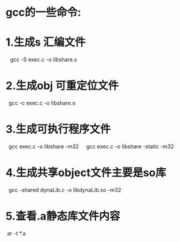 # gcc的一些命令:
# 1.生成s 汇编文件  
   gcc -S exec.c  -o libshare.s  
# 2.生成obj 可重定位文件  
  gcc -c exec.c  -o libshare.o  
# 3.生成可执行程序文件
  gcc  exec.c  -o libshare  -m32  
  gcc  exec.c  -o libshare -static -m32  
# 4.生成共享object文件主要是so库
  gcc -shared dynaLib.c -o libdynaLib.so -m32
# 5.查看.a静态库文件内容  
  ar -t *.a
